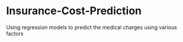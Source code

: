 # Insurance-Cost-Prediction
Using regression models to predict the medical charges using various factors
